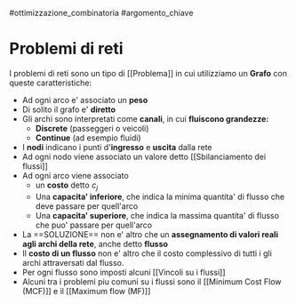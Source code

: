 #ottimizzazione_combinatoria #argomento_chiave 
# Problemi di reti
I problemi di reti sono un tipo di [[Problema]]  in cui utilizziamo un **Grafo** con queste caratteristiche:
- Ad ogni arco e' associato un **peso**
- Di solito il grafo e' **diretto**
- Gli archi sono interpretati come **canali**, in cui **fluiscono grandezze:**
	- **Discrete** (passeggeri o veicoli)
	- **Continue** (ad esempio fluidi)
- I **nodi** indicano i punti d'**ingresso** e **uscita** dalla rete
- Ad ogni nodo viene associato un valore detto [[Sbilanciamento dei flussi]]
- Ad ogni arco viene associato
	- un **costo** detto $c_j$
	- Una **capacita' inferiore**, che indica la minima quantita' di flusso che deve passare per quell'arco
	- Una **capacita' superiore**, che indica la massima quantita' di flusso che puo' passare per quell'arco
- La ==SOLUZIONE== non e' altro che un **assegnamento di valori reali agli archi della rete**, anche detto **flusso**
- Il **costo di un flusso** non e' altro che il costo complessivo di tutti i gli archi attraversati dal flusso.
- Per ogni flusso sono imposti alcuni [[Vincoli su i flussi]]
- Alcuni tra i problemi piu comuni su i flussi sono il [[Minimum Cost Flow (MCF)]] e il [[Maximum flow (MF)]]
